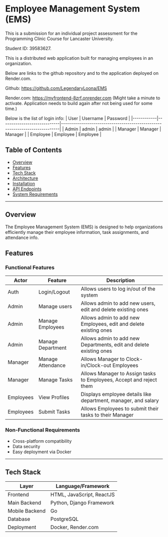 #  Employee Management System (EMS)

This is a submission for an individual project assessment for the Programming Clinic Course for Lancaster University. 

Student ID: 39583627.

This is a distributed web application built for managing employees in an organization.

Below are links to the github repository and to the application deployed on Render.com. 

Github: https://github.com/LegendaryLoona/EMS

Render.com: https://myfrontend-8zrf.onrender.com (Might take a minute to activate. Application needs to build again after not being used for some time.) 

Below is the list of login info:
| User       | Username                    | Password                                                                    |
|------------|-----------------------------|-----------------------------------------------------------------------------|
| Admin      | admin                       | admin                                                                       |
| Manager    | Manager                     | Manager                                                                     |
| Employee   | Employee                    | Employee                                                                    |

##  Table of Contents

- [Overview](#overview)
- [Features](#features)
- [Tech Stack](#tech-stack)
- [Architecture](#architecture)
- [Installation](#installation)
- [API Endpoints](#api-endpoints)
- [System Requirements](#system-requirements)

---

##  Overview

The Employee Management System (EMS) is designed to help organizations efficiently manage their employee information, task assignments, and attendance info.

##  Features

###  Functional Features

| Actor      | Feature                     | Description                                                                 |
|------------|-----------------------------|-----------------------------------------------------------------------------|
| Auth       | Login/Logout                | Allows users to log in/out of the system                                   |
| Admin      | Manage users                | Allows admin to add new users, edit and delete existing ones               |
| Admin      | Manage Employees            | Allows admin to add new Employees, edit and delete existing ones           |
| Admin      | Manage Department           | Allows admin to add new Departments, edit and delete existing ones         |
| Manager    | Manage Attendance           | Allows Manager to Clock-in/Clock-out Employees                             |
| Manager    | Manage Tasks                | Allows Manager to Assign tasks to Employees, Accept and reject them        |
| Employees  | View Profiles               | Displays employee details like department, manager, and salary             |
| Employees  | Submit Tasks                | Allows Employees to submit their tasks to their Manager                    |


### Non-Functional Requirements

- Cross-platform compatibility
- Data security
- Easy deployment via Docker

---

## Tech Stack

| Layer          | Language/Framework          |
|----------------|-----------------------------|
| Frontend       | HTML, JavaScript, ReactJS   |
| Main Backend   | Python, Django Framework    |
| Mobile Backend | Go                          |
| Database       | PostgreSQL                  |
| Deployment     | Docker, Render.com          |

